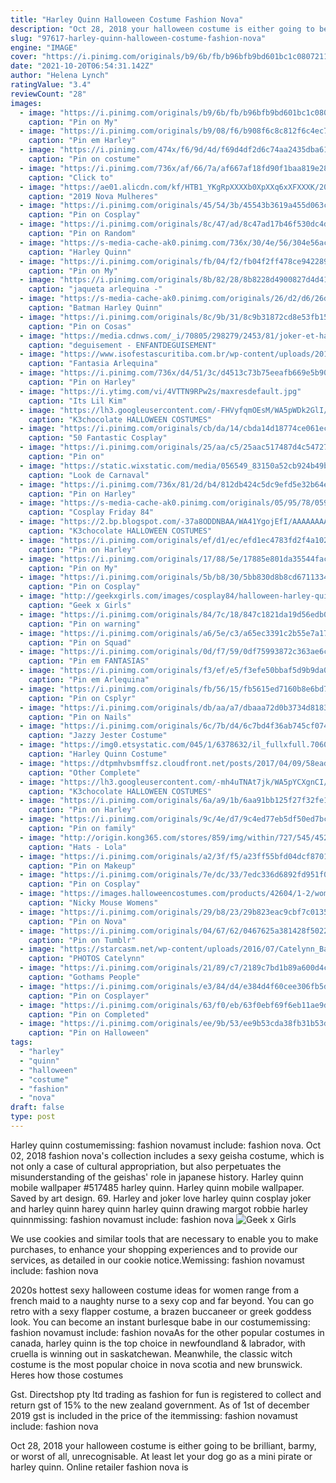 ```yaml
---
title: "Harley Quinn Halloween Costume Fashion Nova"
description: "Oct 28, 2018 your halloween costume is either going to be brilliant, barmy, or worst of all, unrecognisable.  At least let your dog go as a mini pirate or harley quinn. Online retailer fashion nova is"
slug: "97617-harley-quinn-halloween-costume-fashion-nova"
engine: "IMAGE"
cover: "https://i.pinimg.com/originals/b9/6b/fb/b96bfb9bd601bc1c080721173083a2df.png"
date: "2021-10-20T06:54:31.142Z"
author: "Helena Lynch"
ratingValue: "3.4"
reviewCount: "28"
images:
  - image: "https://i.pinimg.com/originals/b9/6b/fb/b96bfb9bd601bc1c080721173083a2df.png"
    caption: "Pin on My"
  - image: "https://i.pinimg.com/originals/b9/08/f6/b908f6c8c812f6c4ec7499027c516aab.jpg"
    caption: "Pin em Harley"
  - image: "https://i.pinimg.com/474x/f6/9d/4d/f69d4df2d6c74aa2435dba617a5db686--halloween-projects-halloween-diy.jpg"
    caption: "Pin on costume"
  - image: "https://i.pinimg.com/736x/af/66/7a/af667af18fd90f1baa819e281d69cba4.jpg"
    caption: "Click to"
  - image: "https://ae01.alicdn.com/kf/HTB1_YKgRpXXXXb0XpXXq6xXFXXXK/2019-Nova-Mulheres-do-Esquadr-o-Suicida-Halloween-Traje-Harley-Quinn-Cosplay-Top-Colar-Cal-as.jpg_640x640.jpg"
    caption: "2019 Nova Mulheres"
  - image: "https://i.pinimg.com/originals/45/54/3b/45543b3619a455d063c908b8bf590c6d.jpg"
    caption: "Pin on Cosplay"
  - image: "https://i.pinimg.com/originals/8c/47/ad/8c47ad17b46f530dc4df8b937962be97.jpg"
    caption: "Pin on Random"
  - image: "https://s-media-cache-ak0.pinimg.com/736x/30/4e/56/304e56ac80c17a41a0c3b1a2f6759710.jpg"
    caption: "Harley Quinn"
  - image: "https://i.pinimg.com/originals/fb/04/f2/fb04f2ff478ce9422896c80ed3e7943b.jpg"
    caption: "Pin on My"
  - image: "https://i.pinimg.com/originals/8b/82/28/8b8228d4900827d4d4103bd1f9a74f15.jpg"
    caption: "jaqueta arlequina -"
  - image: "https://s-media-cache-ak0.pinimg.com/originals/26/d2/d6/26d2d689cc4023eccc99739710950bc0.jpg"
    caption: "Batman Harley Quinn"
  - image: "https://i.pinimg.com/originals/8c/9b/31/8c9b31872cd8e53fb15781a1e67ef180.jpg"
    caption: "Pin on Cosas"
  - image: "https://media.cdnws.com/_i/70805/298279/2453/81/joker-et-harley-quinn-costumes-pour-filles-harley-quinn-costume-de-clown-halloween-carnaval-fantaisies-fantaisie.jpeg"
    caption: "deguisement - ENFANTDEGUISEMENT"
  - image: "https://www.isofestascuritiba.com.br/wp-content/uploads/2017/01/Fantasia-Harley-Quinn-DC-Super-Hero-Girls.jpg"
    caption: "Fantasia Arlequina"
  - image: "https://i.pinimg.com/736x/d4/51/3c/d4513c73b75eeafb669e5b90d289a783.jpg"
    caption: "Pin on Harley"
  - image: "https://i.ytimg.com/vi/4VTTN9RPw2s/maxresdefault.jpg"
    caption: "Its Lil Kim"
  - image: "https://lh3.googleusercontent.com/-FHVyfqmOEsM/WA5pWDk2GlI/AAAAAAAAIQ0/-mvNOH-qfTQ/s640/blogger-image-504296774.jpg"
    caption: "K3chocolate HALLOWEEN COSTUMES"
  - image: "https://i.pinimg.com/originals/cb/da/14/cbda14d18774ce061ec4fc4b7de2fa64.jpg"
    caption: "50 Fantastic Cosplay"
  - image: "https://i.pinimg.com/originals/25/aa/c5/25aac517487d4c5472762eb8142dc4d0.jpg"
    caption: "Pin on"
  - image: "https://static.wixstatic.com/media/056549_83150a52cb924b49b8c17ffcd497027e~mv2_d_1202_1800_s_2.jpg/v1/fill/w_630,h_943,al_c,q_85,usm_0.66_1.00_0.01/056549_83150a52cb924b49b8c17ffcd497027e~mv2_d_1202_1800_s_2.jpg"
    caption: "Look de Carnaval"
  - image: "https://i.pinimg.com/736x/81/2d/b4/812db424c5dc9efd5e32b64ee9412b7c--margot-robbie-harley-margo-robbie.jpg"
    caption: "Pin on Harley"
  - image: "https://s-media-cache-ak0.pinimg.com/originals/05/95/78/059578e16c9ed01c46e7f9d975eefdc0.jpg"
    caption: "Cosplay Friday 84"
  - image: "https://2.bp.blogspot.com/-37a8ODDNBAA/WA41YgojEfI/AAAAAAAAIQo/i6mSRP1PC8sDkjt-tbQjlpoT9wBStTV1QCK4B/s1600/DSC01060.JPG"
    caption: "K3chocolate HALLOWEEN COSTUMES"
  - image: "https://i.pinimg.com/originals/ef/d1/ec/efd1ec4783fd2f4a102bb3133d122480.jpg"
    caption: "Pin on Harley"
  - image: "https://i.pinimg.com/originals/17/88/5e/17885e801da35544fac98830eabcc583.jpg"
    caption: "Pin on My"
  - image: "https://i.pinimg.com/originals/5b/b8/30/5bb830d8b8cd6711334d5ba4ae406d4b.jpg"
    caption: "Pin on Cosplay"
  - image: "http://geekxgirls.com/images/cosplay84/halloween-harley-quinn-01.jpg"
    caption: "Geek x Girls"
  - image: "https://i.pinimg.com/originals/84/7c/18/847c1821da19d56edb0ede374b549657.jpg"
    caption: "Pin on warning"
  - image: "https://i.pinimg.com/originals/a6/5e/c3/a65ec3391c2b55e7a1731e562a556b53.jpg"
    caption: "Pin on Squad"
  - image: "https://i.pinimg.com/originals/0d/f7/59/0df75993872c363ae6c8f4bd325f349a.jpg"
    caption: "Pin em FANTASIAS"
  - image: "https://i.pinimg.com/originals/f3/ef/e5/f3efe50bbaf5d9b9da07b0fa6368d2e7.jpg"
    caption: "Pin em Arlequina"
  - image: "https://i.pinimg.com/originals/fb/56/15/fb5615ed7160b8e6bd705d96325fe092.jpg"
    caption: "Pin on Csplyr"
  - image: "https://i.pinimg.com/originals/db/aa/a7/dbaaa72d0b3734d8183283a03d551013.jpg"
    caption: "Pin on Nails"
  - image: "https://i.pinimg.com/originals/6c/7b/d4/6c7bd4f36ab745cf074385974109fe3c.jpg"
    caption: "Jazzy Jester Costume"
  - image: "https://img0.etsystatic.com/045/1/6378632/il_fullxfull.706061344_3byr.jpg"
    caption: "Harley Quinn Costume"
  - image: "https://dtpmhvbsmffsz.cloudfront.net/posts/2017/04/09/58ead293f739bc9577052f7f/m_58ead293f739bc9577052f82.jpg"
    caption: "Other Complete"
  - image: "https://lh3.googleusercontent.com/-mh4uTNAt7jk/WA5pYCXgnCI/AAAAAAAAIQ4/lOKvIyskcCU/s640/blogger-image--1079400005.jpg"
    caption: "K3chocolate HALLOWEEN COSTUMES"
  - image: "https://i.pinimg.com/originals/6a/a9/1b/6aa91bb125f27f32fe1054a791dd6032.jpg"
    caption: "Pin on Harley"
  - image: "https://i.pinimg.com/originals/9c/4e/d7/9c4ed77eb5df50ed7bc1bb90b9354b06.png"
    caption: "Pin on family"
  - image: "http://origin.kong365.com/stores/859/img/within/727/545/452afc58e052a3642112ce0d22e73b00.jpg"
    caption: "Hats - Lola"
  - image: "https://i.pinimg.com/originals/a2/3f/f5/a23ff55bfd04dcf870195c23e17268fe.jpg"
    caption: "Pin on Makeup"
  - image: "https://i.pinimg.com/originals/7e/dc/33/7edc336d6892fd951f0e494ac2fef5d8.jpg"
    caption: "Pin on Cosplay"
  - image: "https://images.halloweencostumes.com/products/42604/1-2/womens-mickey-mouse-romper-costume.jpg"
    caption: "Nicky Mouse Womens"
  - image: "https://i.pinimg.com/originals/29/b8/23/29b823eac9cbf7c0135d6b7fe2d67f5c.jpg"
    caption: "Pin on Nova"
  - image: "https://i.pinimg.com/originals/04/67/62/0467625a381428f50228f997a1f9f951.jpg"
    caption: "Pin on Tumblr"
  - image: "https://starcasm.net/wp-content/uploads/2016/07/Catelynn_Baltierra_Harley_Quinn_costume_Comic-Con.jpg"
    caption: "PHOTOS Catelynn"
  - image: "https://i.pinimg.com/originals/21/89/c7/2189c7bd1b89a600d4cb430f8a3245f7.jpg"
    caption: "Gothams People"
  - image: "https://i.pinimg.com/originals/e3/84/d4/e384d4f60cee306fb5d1dc3c3ed9064f.jpg"
    caption: "Pin on Cosplayer"
  - image: "https://i.pinimg.com/originals/63/f0/eb/63f0ebf69f6eb11ae9db85785d08ca30.jpg"
    caption: "Pin on Completed"
  - image: "https://i.pinimg.com/originals/ee/9b/53/ee9b53cda38fb31b53d8b17041ec3dd3.jpg"
    caption: "Pin on Halloween"
tags:
  - "harley"
  - "quinn"
  - "halloween"
  - "costume"
  - "fashion"
  - "nova"
draft: false
type: post
---
```


Harley quinn costumemissing: fashion novamust include: fashion nova. Oct 02, 2018 fashion nova's collection includes a sexy geisha costume, which is not only a case of cultural appropriation, but also perpetuates the misunderstanding of the geishas' role in japanese history. Harley quinn mobile wallpaper #517485  harley quinn. Harley quinn mobile wallpaper. Saved by art design. 69. Harley and joker love harley quinn cosplay joker and harley quinn harey quinn harley quinn drawing margot robbie harley quinnmissing: fashion novamust include: fashion nova
![Geek x Girls](http://geekxgirls.com/images/cosplay84/halloween-harley-quinn-01.jpg "Geek x Girls")

We use cookies and similar tools that are necessary to enable you to make purchases, to enhance your shopping experiences and to provide our services, as detailed in our cookie notice.Wemissing: fashion novamust include: fashion nova
<!--inArticleAds-->

<!--galleryOne-->

2020s hottest sexy halloween costume ideas for women range from a french maid to a naughty nurse to a sexy cop and far beyond. You can go retro with a sexy flapper costume, a brazen buccaneer or greek goddess look. You can become an instant burlesque babe in our costumemissing: fashion novamust include: fashion novaAs for the other popular costumes in canada, harley quinn is the top choice in newfoundland & labrador, with cruella is winning out in saskatchewan. Meanwhile, the classic witch costume is the most popular choice in nova scotia and new brunswick. Heres how those costumes
<!--inArticleAds-->

<!--galleryTwo-->

Gst. Directshop pty ltd trading as fashion for fun is registered to collect and return gst of 15% to the new zealand government. As of 1st of december 2019 gst is included in the price of the itemmissing: fashion novamust include: fashion nova
<!--galleryThree-->

Oct 28, 2018 your halloween costume is either going to be brilliant, barmy, or worst of all, unrecognisable.  At least let your dog go as a mini pirate or harley quinn. Online retailer fashion nova is